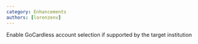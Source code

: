 ```yaml
---
category: Enhancements
authors: [lorenzenv]
---
```


Enable GoCardless account selection if supported by the target institution
